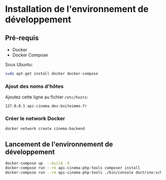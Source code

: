 # Installation de l'environnement de développement

## Pré-requis

  * Docker
  * Docker Compose

Sous Ubuntu:

```bash
sudo apt-get install docker docker-compose
```

### Ajout des noms d'hôtes

Ajoutez cette ligne au fichier `/etc/hosts`:

```
127.0.0.1 api-cinema.dev.boiteimmo.fr
```


### Créer le network Docker

```bash
docker network create cinema-backend
```

## Lancement de l'environnement de développement

```bash
docker-compose up  --build -d
docker-compose run --rm api-cinema-php-tools composer install
docker-compose run --rm api-cinema-php-tools ./bin/console doctrine:schema:create
```
